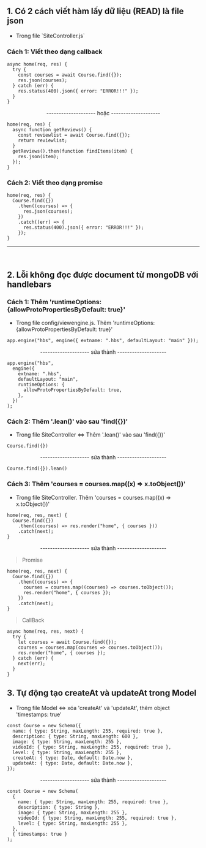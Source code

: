 ## 1. Có 2 cách viết hàm lấy dữ liệu (READ) là file json

- <p>Trong file `SiteController.js`</p>

### Cách 1: Viết theo dạng callback

```
async home(req, res) {
  try {
    const courses = await Course.find({});
    res.json(courses);
  } catch (err) {
    res.status(400).json({ error: "ERROR!!!" });
  }
}
```

<p align="center">-------------------- hoặc --------------------</p>

```
home(req, res) {
  async function getReviews() {
    const reviewlist = await Course.find({});
    return reviewlist;
  }
  getReviews().then(function findItems(item) {
    res.json(item);
  });
}

```

### Cách 2: Viết theo dạng promise

```
home(req, res) {
  Course.find({})
    .then((courses) => {
      res.json(courses);
    })
    .catch((err) => {
      res.status(400).json({ error: "ERROR!!!" });
    });
}
```

---

</br>

## 2. Lỗi không đọc được document từ mongoDB với handlebars

### Cách 1: Thêm 'runtimeOptions: {allowProtoPropertiesByDefault: true}'

- <p>Trong file config/viewengine.js. Thêm 'runtimeOptions: {allowProtoPropertiesByDefault: true}'</p>

```
app.engine("hbs", engine({ extname: ".hbs", defaultLayout: "main" }));
```

<p align="center">-------------------- sửa thành --------------------</p>

```
app.engine("hbs",
  engine({
    extname: ".hbs",
    defaultLayout: "main",
    runtimeOptions: {
      allowProtoPropertiesByDefault: true,
    },
  })
);
```

### Cách 2: Thêm '.lean()' vào sau 'find({})'

- <p>Trong file SiteController <=> Thêm '.lean()' vào sau 'find({})' </p>

```
Course.find({})
```

<p align="center">-------------------- sửa thành --------------------</p>

```
Course.find({}).lean()
```

### Cách 3: Thêm 'courses = courses.map((x) => x.toObject())'

- <p>Trong file SiteController. Thêm 'courses = courses.map((x) => x.toObject())' </p>

```
home(req, res, next) {
  Course.find({})
    .then((courses) => res.render("home", { courses }))
    .catch(next);
}
```

<p align="center">-------------------- sửa thành --------------------</p>

> Promise

```
home(req, res, next) {
  Course.find({})
    .then((courses) => {
      courses = courses.map((courses) => courses.toObject());
      res.render("home", { courses });
    })
    .catch(next);
}
```

> CallBack

```
async home(req, res, next) {
  try {
    let courses = await Course.find({});
    courses = courses.map(courses => courses.toObject());
    res.render("home", { courses });
  } catch (err) {
    next(err);
  }
}

```

## 3. Tự động tạo createAt và updateAt trong Model

- <p>Trong file Model <=> xóa 'createAt' và 'updateAt', thêm object 'timestamps: true' </p>

```
const Course = new Schema({
  name: { type: String, maxLength: 255, required: true },
  description: { type: String, maxLength: 600 },
  image: { type: String, maxLength: 255 },
  videoId: { type: String, maxLength: 255, required: true },
  level: { type: String, maxLength: 255 },
  createAt: { type: Date, default: Date.now },
  updateAt: { type: Date, default: Date.now },
});
```

<p align="center">-------------------- sửa thành --------------------</p>

```
const Course = new Schema(
  {
    name: { type: String, maxLength: 255, required: true },
    description: { type: String },
    image: { type: String, maxLength: 255 },
    videoId: { type: String, maxLength: 255, required: true },
    level: { type: String, maxLength: 255 },
  },
  { timestamps: true }
);
```
